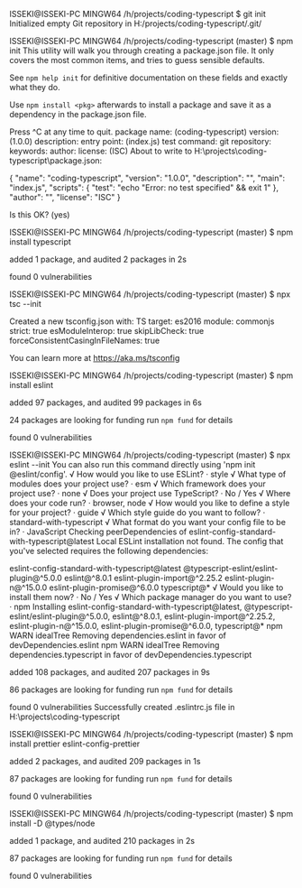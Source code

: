 ISSEKI@ISSEKI-PC MINGW64 /h/projects/coding-typescript
$ git init
Initialized empty Git repository in H:/projects/coding-typescript/.git/

ISSEKI@ISSEKI-PC MINGW64 /h/projects/coding-typescript (master)
$ npm init
This utility will walk you through creating a package.json file.
It only covers the most common items, and tries to guess sensible defaults.

See `npm help init` for definitive documentation on these fields
and exactly what they do.

Use `npm install <pkg>` afterwards to install a package and
save it as a dependency in the package.json file.

Press ^C at any time to quit.
package name: (coding-typescript)
version: (1.0.0)
description:
entry point: (index.js)
test command:
git repository:
keywords:
author:
license: (ISC)
About to write to H:\projects\coding-typescript\package.json:

{
  "name": "coding-typescript",
  "version": "1.0.0",
  "description": "",
  "main": "index.js",
  "scripts": {
    "test": "echo \"Error: no test specified\" && exit 1"
  },
  "author": "",
  "license": "ISC"
}


Is this OK? (yes)

ISSEKI@ISSEKI-PC MINGW64 /h/projects/coding-typescript (master)
$ npm install typescript

added 1 package, and audited 2 packages in 2s

found 0 vulnerabilities

ISSEKI@ISSEKI-PC MINGW64 /h/projects/coding-typescript (master)
$ npx tsc --init

Created a new tsconfig.json with:
                                                                                                                     TS
  target: es2016
  module: commonjs
  strict: true
  esModuleInterop: true
  skipLibCheck: true
  forceConsistentCasingInFileNames: true


You can learn more at https://aka.ms/tsconfig


ISSEKI@ISSEKI-PC MINGW64 /h/projects/coding-typescript (master)
$ npm install eslint

added 97 packages, and audited 99 packages in 6s

24 packages are looking for funding
  run `npm fund` for details

found 0 vulnerabilities

ISSEKI@ISSEKI-PC MINGW64 /h/projects/coding-typescript (master)
$ npx eslint --init
You can also run this command directly using 'npm init @eslint/config'.
√ How would you like to use ESLint? · style
√ What type of modules does your project use? · esm
√ Which framework does your project use? · none
√ Does your project use TypeScript? · No / Yes
√ Where does your code run? · browser, node
√ How would you like to define a style for your project? · guide
√ Which style guide do you want to follow? · standard-with-typescript
√ What format do you want your config file to be in? · JavaScript
Checking peerDependencies of eslint-config-standard-with-typescript@latest
Local ESLint installation not found.
The config that you've selected requires the following dependencies:

eslint-config-standard-with-typescript@latest @typescript-eslint/eslint-plugin@^5.0.0 eslint@^8.0.1 eslint-plugin-import@^2.25.2 eslint-plugin-n@^15.0.0 eslint-plugin-promise@^6.0.0 typescript@*
√ Would you like to install them now? · No / Yes
√ Which package manager do you want to use? · npm
Installing eslint-config-standard-with-typescript@latest, @typescript-eslint/eslint-plugin@^5.0.0, eslint@^8.0.1, eslint-plugin-import@^2.25.2, eslint-plugin-n@^15.0.0,
eslint-plugin-promise@^6.0.0, typescript@*
npm WARN idealTree Removing dependencies.eslint in favor of devDependencies.eslint
npm WARN idealTree Removing dependencies.typescript in favor of devDependencies.typescript

added 108 packages, and audited 207 packages in 9s

86 packages are looking for funding
  run `npm fund` for details

found 0 vulnerabilities
Successfully created .eslintrc.js file in H:\projects\coding-typescript

ISSEKI@ISSEKI-PC MINGW64 /h/projects/coding-typescript (master)
$ npm install prettier eslint-config-prettier

added 2 packages, and audited 209 packages in 1s

87 packages are looking for funding
  run `npm fund` for details

found 0 vulnerabilities

ISSEKI@ISSEKI-PC MINGW64 /h/projects/coding-typescript (master)
$ npm install -D @types/node

added 1 package, and audited 210 packages in 2s

87 packages are looking for funding
  run `npm fund` for details

found 0 vulnerabilities
